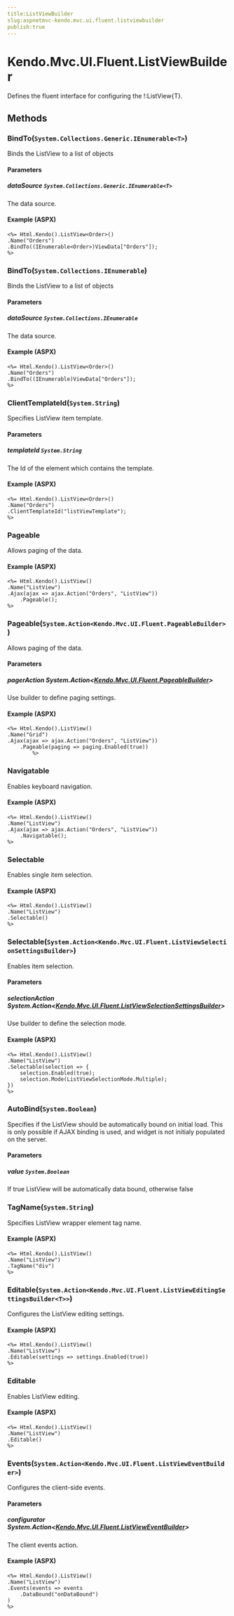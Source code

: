 ```yaml
---
title:ListViewBuilder
slug:aspnetmvc-kendo.mvc.ui.fluent.listviewbuilder
publish:true
---
```


# Kendo.Mvc.UI.Fluent.ListViewBuilder
Defines the fluent interface for configuring the !:ListView{T}.



## Methods

### BindTo(`System.Collections.Generic.IEnumerable<T>`)
Binds the ListView to a list of objects


#### Parameters

##### dataSource `System.Collections.Generic.IEnumerable<T>`
The data source.




#### Example (ASPX)
    <%= Html.Kendo().ListView<Order>()
    .Name("Orders")
    .BindTo((IEnumerable<Order>)ViewData["Orders"]);
    %>


### BindTo(`System.Collections.IEnumerable`)
Binds the ListView to a list of objects


#### Parameters

##### dataSource `System.Collections.IEnumerable`
The data source.




#### Example (ASPX)
    <%= Html.Kendo().ListView<Order>()
    .Name("Orders")
    .BindTo((IEnumerable)ViewData["Orders"]);
    %>


### ClientTemplateId(`System.String`)
Specifies ListView item template.


#### Parameters

##### templateId `System.String`
The Id of the element which contains the template.




#### Example (ASPX)
    <%= Html.Kendo().ListView<Order>()
    .Name("Orders")
    .ClientTemplateId("listViewTemplate");
    %>


### Pageable
Allows paging of the data.




#### Example (ASPX)
    <%= Html.Kendo().ListView()
    .Name("ListView")
    .Ajax(ajax => ajax.Action("Orders", "ListView"))
        .Pageable();
    %>


### Pageable(`System.Action<Kendo.Mvc.UI.Fluent.PageableBuilder>`)
Allows paging of the data.


#### Parameters

##### pagerAction System.Action<[Kendo.Mvc.UI.Fluent.PageableBuilder](/api/wrappers/aspnet-mvc/Kendo.Mvc.UI.Fluent/PageableBuilder)>
Use builder to define paging settings.




#### Example (ASPX)
    <%= Html.Kendo().ListView()
    .Name("Grid")
    .Ajax(ajax => ajax.Action("Orders", "ListView"))
        .Pageable(paging => paging.Enabled(true))
            %>


### Navigatable
Enables keyboard navigation.




#### Example (ASPX)
    <%= Html.Kendo().ListView()
    .Name("ListView")
    .Ajax(ajax => ajax.Action("Orders", "ListView"))
        .Navigatable();
    %>


### Selectable
Enables single item selection.




#### Example (ASPX)
    <%= Html.Kendo().ListView()
    .Name("ListView")
    .Selectable()
    %>


### Selectable(`System.Action<Kendo.Mvc.UI.Fluent.ListViewSelectionSettingsBuilder>`)
Enables item selection.


#### Parameters

##### selectionAction System.Action<[Kendo.Mvc.UI.Fluent.ListViewSelectionSettingsBuilder](/api/wrappers/aspnet-mvc/Kendo.Mvc.UI.Fluent/ListViewSelectionSettingsBuilder)>
Use builder to define the selection mode.




#### Example (ASPX)
    <%= Html.Kendo().ListView()
    .Name("ListView")
    .Selectable(selection => {
        selection.Enabled(true);
        selection.Mode(ListViewSelectionMode.Multiple);
    })
    %>


### AutoBind(`System.Boolean`)
Specifies if the ListView should be automatically bound on initial load.
            This is only possible if AJAX binding is used, and widget is not initialy populated on the server.


#### Parameters

##### value `System.Boolean`
If true ListView will be automatically data bound, otherwise false





### TagName(`System.String`)
Specifies ListView wrapper element tag name.




#### Example (ASPX)
    <%= Html.Kendo().ListView()
    .Name("ListView")
    .TagName("div")
    %>


### Editable(`System.Action<Kendo.Mvc.UI.Fluent.ListViewEditingSettingsBuilder<T>>`)
Configures the ListView editing settings.




#### Example (ASPX)
    <%= Html.Kendo().ListView()
    .Name("ListView")
    .Editable(settings => settings.Enabled(true))
    %>


### Editable
Enables ListView editing.




#### Example (ASPX)
    <%= Html.Kendo().ListView()
    .Name("ListView")
    .Editable()
    %>


### Events(`System.Action<Kendo.Mvc.UI.Fluent.ListViewEventBuilder>`)
Configures the client-side events.


#### Parameters

##### configurator System.Action<[Kendo.Mvc.UI.Fluent.ListViewEventBuilder](/api/wrappers/aspnet-mvc/Kendo.Mvc.UI.Fluent/ListViewEventBuilder)>
The client events action.




#### Example (ASPX)
    <%= Html.Kendo().ListView()
    .Name("ListView")
    .Events(events => events
        .DataBound("onDataBound")
    )
    %>



